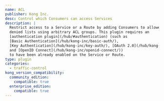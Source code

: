 ```yaml
---
name: ACL
publisher: Kong Inc.
desc: Control which Consumers can access Services
description: |
  Restrict access to a Service or a Route by adding Consumers to allowed or
  denied lists using arbitrary ACL groups. This plugin requires an
  [authentication plugin](/hub/#authentication) (such as
  [Basic Authentication](/hub/kong-inc/basic-auth/),
  [Key Authentication](/hub/kong-inc/key-auth/), [OAuth 2.0](/hub/kong-inc/oauth2/),
  and [OpenID Connect](/hub/kong-inc/openid-connect/))
  to have been already enabled on the Service or Route.
type: plugin
categories:
  - traffic-control
kong_version_compatibility:
  community_edition:
    compatible: true
  enterprise_edition:
    compatible: true
---
```

